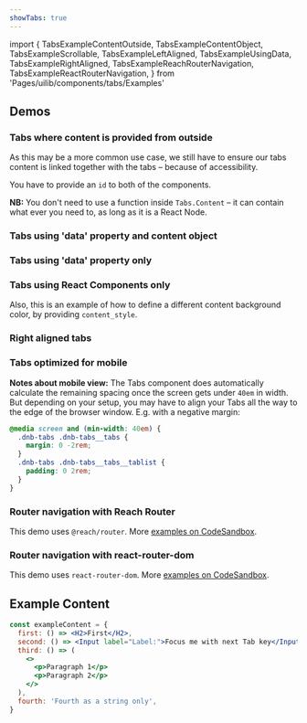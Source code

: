 ```yaml
---
showTabs: true
---
```


import {
TabsExampleContentOutside,
TabsExampleContentObject,
TabsExampleScrollable,
TabsExampleLeftAligned,
TabsExampleUsingData,
TabsExampleRightAligned,
TabsExampleReachRouterNavigation,
TabsExampleReactRouterNavigation,
} from 'Pages/uilib/components/tabs/Examples'

## Demos

### Tabs where content is provided from outside

As this may be a more common use case, we still have to ensure our tabs content is linked together with the tabs – because of accessibility.

You have to provide an `id` to both of the components.

**NB:** You don't need to use a function inside `Tabs.Content` – it can contain what ever you need to, as long as it is a React Node.

<TabsExampleContentOutside />

### Tabs using 'data' property and content object

<TabsExampleContentObject />

### Tabs using 'data' property only

<TabsExampleUsingData />

### Tabs using React Components only

Also, this is an example of how to define a different content background color, by providing `content_style`.

<TabsExampleLeftAligned />

### Right aligned tabs

<TabsExampleRightAligned />

### Tabs optimized for mobile

<TabsExampleScrollable />

**Notes about mobile view:** The Tabs component does automatically calculate the remaining spacing once the screen gets under `40em` in width.
But depending on your setup, you may have to align your Tabs all the way to the edge of the browser window. E.g. with a negative margin:

```css
@media screen and (min-width: 40em) {
  .dnb-tabs .dnb-tabs__tabs {
    margin: 0 -2rem;
  }
  .dnb-tabs .dnb-tabs__tabs__tablist {
    padding: 0 2rem;
  }
}
```

### Router navigation with Reach Router

This demo uses `@reach/router`. More [examples on CodeSandbox](https://codesandbox.io/embed/8z8xov7xyj).

<TabsExampleReachRouterNavigation />

### Router navigation with react-router-dom

This demo uses `react-router-dom`. More [examples on CodeSandbox](https://codesandbox.io/embed/8z8xov7xyj).

<TabsExampleReactRouterNavigation />

## Example Content

```jsx
const exampleContent = {
  first: () => <H2>First</H2>,
  second: () => <Input label="Label:">Focus me with next Tab key</Input>,
  third: () => (
    <>
      <p>Paragraph 1</p>
      <p>Paragraph 2</p>
    </>
  ),
  fourth: 'Fourth as a string only',
}
```
